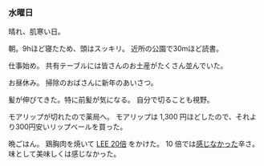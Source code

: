 ### 水曜日

晴れ、肌寒い日。

朝。9hほど寝たため、頭はスッキリ。
近所の公園で30mほど読書。

仕事始め。
共有テーブルには皆さんのお土産がたくさん並んでいた。

お昼休み。
掃除のおばさんに新年のあいさつ。

髪が伸びてきた。特に前髪が気になる。
自分で切ることも視野。

モアリップが切れたので薬局へ。
モアリップは 1,300 円ほどしたので、それより300円安いリップベールを買った。

晩ごはん。
鶏胸肉を焼いて [LEE 20倍](https://www.glico.com/jp/product/food_curry/lee/45121/) をかけた。
10 倍では[感じなかった](https://github.com/toasa/diary/blob/main/2023/12/24.md)辛さ。
味として美味しくは感じなかった。